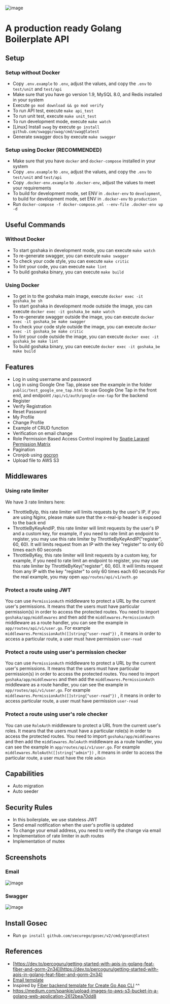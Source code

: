 ![image](https://user-images.githubusercontent.com/26473549/214473471-19e5a263-cf21-440a-9beb-d2cc16eed9fc.png)

# A production ready Golang Boilerplate API


## Setup
### Setup without Docker
- Copy `.env.example` to `.env`, adjust the values, and copy the `.env` to `test/unit` and `test/api`
- Make sure that you have go version 1.9, MySQL 8.0, and Redis installed in your system
- Execute `go mod download && go mod verify`
- To run API test, execute `make api_test`
- To run unit test, execute `make unit_test`
- To run development mode, execute `make watch`
- [Linux] Install `swag` by execute `go install github.com/swaggo/swag/cmd/swag@latest`
- Generate swagger docs by execute `make swagger`

### Setup using Docker (RECOMMENDED)
- Make sure that you have `docker` and `docker-compose` installed in your system
- Copy `.env.example` to `.env`, adjust the values, and copy the `.env` to `test/unit` and `test/api`
- Copy `.docker-env.example` to `.docker-env`, adjust the values to meet your requirements
- To build for development mode, set ENV in `.docker-env` to `development`, to build for development mode, set ENV in `.docker-env` to `production`
- Run `docker-compose -f docker-compose.yml --env-file .docker-env up -d`

## Useful Commands
### Without Docker
- To start goshaka in development mode, you can execute `make watch`
- To re-generate swagger, you can execute `make swagger`
- To check your code style, you can execute `make critic`
- To lint your code, you can execute `make lint`
- To build goshaka binary, you can execute `make build`
### Using Docker
- To get in to the goshaka main image, execute `docker exec -it goshaka_be sh`
- To start goshaka in development mode outside the image, you can execute `docker exec -it goshaka_be make watch`
- To re-generate swagger outside the image, you can execute `docker exec -it goshaka_be make swagger`
- To check your code style outside the image, you can execute `docker exec -it goshaka_be make critic`
- To lint your code outside the image, you can execute `docker exec -it goshaka_be make lint`
- To build goshaka binary, you can execute `docker exec -it goshaka_be make build`

## Features
- Log in using username and password
- Log in using Google One Tap, please see the example in the folder `public/test_google_one_tap.html` to use Google One Tap in the front end, and endpoint `/api/v1/auth/google-one-tap` for the backend 
- Register
- Verify Registration
- Reset Password
- My Profile
- Change Profile
- Example of CRUD function
- Verification on email change
- Role Permission Based Access Control inspired by [Spatie Laravel Permission Matrix](https://github.com/spatie/laravel-permission)
- Pagination
- Cronjob using [gocron](https://github.com/go-co-op/gocron)
- Upload file to AWS S3

## Middlewares
### Using rate limiter
We have 3 rate limiters here:
- ThrottleByIp, this rate limiter will limits requests by the user's IP, if you are using Nginx, please make sure that the x-real-ip header is exposed to the back end
- ThrottleByKeyAndIP, this rate limiter will limit requests by the user's IP and a custom key, for example, if you need to rate limit an endpoint to register, you may use this rate limiter by ThrottleByKeyAndIP("register", 60, 60). It will limits request from an IP with the key "register" to only 60 times each 60 seconds
- ThrottleByKey, this rate limiter will limit requests by a custom key, for example, if you need to rate limit an endpoint to register, you may use this rate limiter by ThrottleByKey("register", 60, 60). It will limits request from any IP with the key "register" to only 60 times each 60 seconds
For the real example, you may open `app/routes/api/v1/auth.go`

### Protect a route using JWT
You can use `PermissionAuth` middleware to protect a URL by the current user's permissions. It means that the users must have particular permission(s) in order to access the protected routes.
You need to import `goshaka/app/middlewares` and then add the `middlewares.PermissionAuth` middleware as a route handler, 
you can see the example in `app/routes/api/v1/user.go`.
For example `middlewares.PermissionAuth([]string{"user-read"})` , it means in order to access a particular route, a user must have permission `user-read`

### Protect a route using user's permission checker 
You can use `PermissionAuth` middleware to protect a URL by the current user's permissions. It means that the users must have particular permission(s) in order to access the protected routes.
You need to import `goshaka/app/middlewares` and then add the `middlewares.PermissionAuth` middleware as a route handler, 
you can see the example in `app/routes/api/v1/user.go`.
For example `middlewares.PermissionAuth([]string{"user-read"})` , it means in order to access particular route, a user must have permission `user-read`

### Protect a route using user's role checker 
You can use `RoleAuth` middleware to protect a URL from the current user's roles. It means that the users must have a particular role(s) in order to access the protected routes.
You need to import `goshaka/app/middlewares` and then add the `middlewares.RoleAuth` middleware as a route handler, 
you can see the example in `app/routes/api/v1/user.go`.
For example `middlewares.RoleAuth([]string{"admin"})` , it means in order to access the particular route, a user must have the role `admin`

## Capabilities
- Auto migration
- Auto seeder

## Security Rules
- In this boilerplate, we use stateless JWT
- Send email notification when the user's profile is updated
- To change your email address, you need to verify the change via email
- Implementation of rate limiter in auth routes
- Implementation of mutex

## Screenshots
### Email
![image](https://user-images.githubusercontent.com/26473549/215829825-b6964b0f-ff95-4b4f-8ba8-e934758fbaa0.png)
### Swagger
![image](https://user-images.githubusercontent.com/26473549/217285038-9daff1f9-e334-4e7d-9a0c-539a04569fbb.png)

## Install Gosec
- Run `go install github.com/securego/gosec/v2/cmd/gosec@latest`

## References
- [https://dev.to/percoguru/getting-started-with-apis-in-golang-feat-fiber-and-gorm-2n34](https://dev.to/percoguru/getting-started-with-apis-in-golang-feat-fiber-and-gorm-2n34)
- [Email template](https://codepen.io/mightyteja/pen/xxxjXqJ)
- Inspired by [Fiber backend template for Create Go App CLI](https://github.com/create-go-app/fiber-go-template) ^^
- https://medium.com/spankie/upload-images-to-aws-s3-bucket-in-a-golang-web-application-2612bea70dd8
